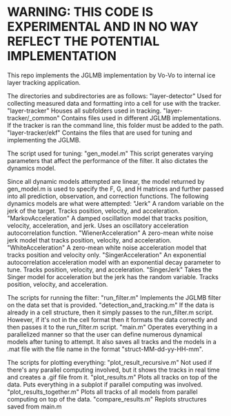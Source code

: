 # WARNING: THIS CODE IS EXPERIMENTAL AND IN NO WAY REFLECT THE POTENTIAL IMPLEMENTATION

This repo implements the JGLMB implementation by Vo-Vo to internal ice layer tracking application. 

The directories and subdirectories are as follows: 
	"layer-detector" 			Used for collecting measured data and formatting into a cell for use with the tracker. 
	"layer-tracker" 			Houses all subfolders used in tracking. 
	"layer-tracker/_common" 		Contains files used in different JGLMB implementations. If the tracker is ran the command line, this folder must be added to the path. 
	"layer-tracker/ekf" 			Contains the files that are used for tuning and implementing the JGLMB. 

The script used for tuning: 
	"gen_model.m"				This script generates varying parameters that affect the performance of the filter. It also dictates the dynamics model. 

Since all dynamic models attempted are linear, the model returned by gen_model.m is used to specify the F, G, and H matrices and further passed into all prediction, observation, and correction functions. The following dynamics models are what were attempted:
	"Jerk" 					A random variable on the jerk of the target. Tracks position, velocity, and acceleration. 
	"MarkovAcceleration"			A damped oscillation model that tracks position, velocity, acceleration, and jerk. Uses an oscillatory acceleration autocorrelation function. 
	"WienerAcceleration"			A zero-mean white noise jerk model that tracks position, velocity, and acceleration. 
	"WhiteAcceleration" 			A zero-mean white noise acceleration model that tracks position and velocity only. 
	"SingerAcceleration"			An exponential autocorrelation acceleration model with an exponential decay parameter to tune. Tracks position, velocity, and acceleration. 
	"SingerJerk"				Takes the Singer model for acceleration but the jerk has the random variable. Tracks position, velocity, and acceleration. 

The scripts for running the filter: 
	"run_filter.m" 				Implements the JGLMB filter on the data set that is provided. 
	"detection_and_tracking.m"		If the data is already in a cell structure, then it simply passes to the run_filter.m script. However, if it's not in the cell format then it 						formats the data correctly and then passes it to the run_filter.m script. 
	"main.m"				Operates everything in a parallelized manner so that the user can define numerous dynamical models after tuning to attempt. It also saves all 						tracks and the models in a .mat file with the file name in the format "struct-MM-dd-yy-HH-mm". 

The scripts for plotting everything: 
	"plot_result_recursive.m"		Not used if there's any parallel computing involved, but it shows the tracks in real time and creates a .gif file from it. 
	"plot_results.m" 			Plots all tracks on top of the data. Puts everything in a subplot if parallel computing was involved. 
	"plot_results_together.m"		Plots all tracks of all models from parallel computing on top of the data. 
	"compare_results.m"			Replots structures saved from main.m
